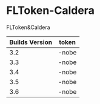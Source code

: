 # FLToken-Caldera
FLToken&amp;Caldera

| Builds Version  | token |
| ------------- | ------------- |
| 3.2  | -nobe  |
| 3.3  | -nobe  |
| 3.4  | -nobe  |
| 3.5  | -nobe  |
| 3.6  | -nobe  |
